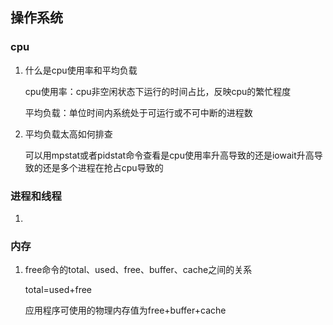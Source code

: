 ## 操作系统

### cpu

1. 什么是cpu使用率和平均负载

   cpu使用率：cpu非空闲状态下运行的时间占比，反映cpu的繁忙程度

   平均负载：单位时间内系统处于可运行或不可中断的进程数

2. 平均负载太高如何排查

   可以用mpstat或者pidstat命令查看是cpu使用率升高导致的还是iowait升高导致的还是多个进程在抢占cpu导致的

### 进程和线程

1. 

### 内存

1. free命令的total、used、free、buffer、cache之间的关系

   total=used+free

   应用程序可使用的物理内存值为free+buffer+cache





